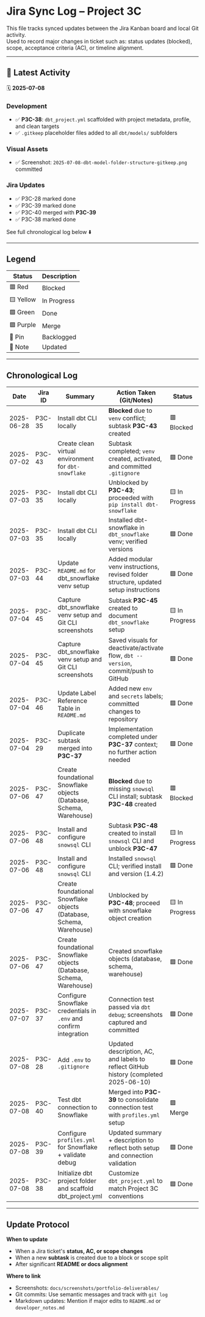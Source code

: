 # Jira Sync Log – Project 3C

This file tracks synced updates between the Jira Kanban board and local Git activity.  
Used to record major changes in ticket such as: status updates (blocked), scope, acceptance criteria (AC), or timeline alignment.

---

## 🔎 Latest Activity  
🗓️ **2025-07-08**  
### Development
- ✅ **P3C-38**: `dbt_project.yml` scaffolded with project metadata, profile, and clean targets
- ✅ `.gitkeep` placeholder files added to all `dbt/models/` subfolders

### Visual Assets
- ✅ Screenshot: `2025-07-08-dbt-model-folder-structure-gitkeep.png` committed

### Jira Updates
- ✅ P3C-28 marked done
- ✅ P3C-39 marked done
- ✅ P3C-40 merged with **P3C-39**
- ✅ P3C-38 marked done


See full chronological log below ⬇️

---

## Legend

| Status     | Description       |
|------------|-------------------|
| 🟥 Red     | Blocked           |
| 🟨 Yellow  | In Progress       |
| 🟩 Green   | Done              |
| 🟪 Purple  | Merge             |
| 📌 Pin     | Backlogged        |
| 📝 Note    | Updated           |

---

## Chronological Log

| Date        | Jira ID | Summary                                                  | Action Taken (Git/Notes)                                                                      | Status         |
|-------------|---------|----------------------------------------------------------|-----------------------------------------------------------------------------------------------|----------------|
| 2025-06-28  | P3C-35  | Install dbt CLI locally                                  | **Blocked** due to `venv` conflict; subtask **P3C-43** created                                | 🟥 Blocked     |
| 2025-07-02  | P3C-43  | Create clean virtual environment for `dbt-snowflake`     | Subtask completed; `venv` created, activated, and committed `.gitignore`                      | 🟩 Done        |
| 2025-07-03  | P3C-35  | Install dbt CLI locally                                  | Unblocked by **P3C-43**; proceeded with `pip install dbt-snowflake`                           | 🟨 In Progress |
| 2025-07-03  | P3C-35  | Install dbt CLI locally                                  | Installed dbt-snowflake in `dbt_snowflake` venv; verified versions                            | 🟩 Done        |
| 2025-07-03  | P3C-44  | Update `README.md` for dbt_snowflake venv setup          | Added modular venv instructions, revised folder structure, updated setup instructions         | 🟩 Done        |
| 2025-07-04  | P3C-45  | Capture dbt_snowflake venv setup and Git CLI screenshots | Subtask **P3C-45** created to document `dbt_snowflake` setup                                  | 🟨 In Progress |
| 2025-07-04  | P3C-45  | Capture dbt_snowflake venv setup and Git CLI screenshots | Saved visuals for deactivate/activate flow, `dbt --version`, commit/push to GitHub            | 🟩 Done        |
| 2025-07-04  | P3C-46  | Update Label Reference Table in `README.md`              | Added new `env` and `secrets` labels; committed changes to repository                         | 🟩 Done        |
| 2025-07-04  | P3C-29  | Duplicate subtask merged into **P3C-37**                 | Implementation completed under **P3C-37** context; no further action needed                   | 🟩 Done        |
| 2025-07-06  | P3C-47  | Create foundational Snowflake objects (Database, Schema, Warehouse)| **Blocked** due to missing `snowsql` CLI install; subtask **P3C-48** created        | 🟥 Blocked     |
| 2025-07-06  | P3C-48  | Install and configure `snowsql` CLI                      | Subtask **P3C-48** created to install `snowsql` CLI and unblock **P3C-47**                    | 🟨 In Progress |
| 2025-07-06  | P3C-48  | Install and configure `snowsql` CLI                      | Installed `snowsql` CLI; verified install and version (1.4.2)                                 | 🟩 Done        |
| 2025-07-06  | P3C-47  | Create foundational Snowflake objects (Database, Schema, Warehouse)| Unblocked by **P3C-48**; proceed with snowflake object creation                     | 🟨 In Progress | 
| 2025-07-06  | P3C-47  | Create foundational Snowflake objects (Database, Schema, Warehouse)| Created snowflake objects (database, schema, warehouse)                             | 🟩 Done        |
| 2025-07-07  | P3C-37  | Configure Snowflake credentials in `.env` and confirm integration | Connection test passed via `dbt debug`; screenshots captured and committed           | 🟩 Done        |
| 2025-07-08  | P3C-28  | Add `.env` to `.gitignore`                               | Updated description, AC, and labels to reflect GitHub history (completed 2025-06-10)          | 🟩 Done        |
| 2025-07-08  | P3C-40  | Test dbt connection to Snowflake                         | Merged into **P3C-39** to consolidate connection test with `profiles.yml` setup               | 🟪 Merge       |
| 2025-07-08  | P3C-39  | Configure `profiles.yml` for Snowflake + validate debug  | Updated summary + description to reflect both setup and connection validation                 | 🟩 Done        |
| 2025-07-08  | P3C-38  | Initialize dbt project folder and scaffold dbt_project.yml | Customize `dbt_project.yml` to match Project 3C conventions                                 | 🟩 Done        |
---

## Update Protocol

**When to update**
- When a Jira ticket's **status, AC, or scope changes**
- When a new **subtask** is created due to a block or scope split
- After significant **README or docs alignment**

**Where to link**
- Screenshots: `docs/screenshots/portfolio-deliverables/`
- Git commits: Use semantic messages and track with `git log`
- Markdown updates: Mention if major edits to `README.md` or `developer_notes.md`

